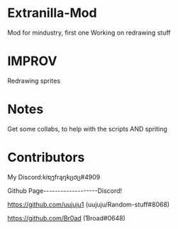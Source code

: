 # Extranilla-Mod
Mod for mindustry, first one 
Working on redrawing stuff



# IMPROV
Redrawing sprites

# Notes
Get some collabs, to help with the scripts AND spriting

# Contributors 
My Discord:kiຖງfrąŋƙცơც#4909

Github Page-------------------Discord!

https://github.com/uujuju1 (uujuju/Random-stuff#8068)

https://github.com/Br0ad (Ɓroad#0648)
